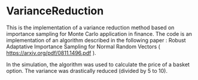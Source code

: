 # VarianceReduction
This is the implementation of a variance reduction method based on importance sampling for Monte Carlo application in finance.
The code is an implementation of an algorithm described in the following paper : Robust Adaptative Importance Sampling for Normal Random Vectors ( https://arxiv.org/pdf/0811.1496.pdf ).

In the simulation, the algorithm was used to calculate the price of a basket option. The variance was drastically reduced (divided by 5 to 10).

